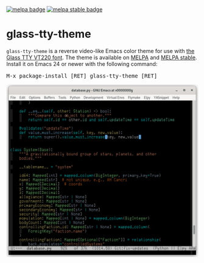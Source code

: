 [![melpa badge][melpa-badge]][melpa-link]
[![melpa stable badge][melpa-stable-badge]][melpa-stable-link]

# glass-tty-theme

`glass-tty-theme` is a reverse video-like Emacs color theme for use
with [the Glass TTY VT220 font](https://caglrc.cc/~svo/glasstty/).
The theme is available on [MELPA](https://melpa.org/) and
[MELPA stable](https://stable.melpa.org/).  Install it on Emacs 24 or
newer with the following command:

<kbd>M-x package-install [RET] glass-tty-theme [RET]</kbd>

![glass-tty-theme](image/glass-tty-theme.png)

[melpa-link]: https://melpa.org/#/glass-tty-theme
[melpa-stable-link]: https://stable.melpa.org/#/glass-tty-theme
[melpa-badge]: https://melpa.org/packages/glass-tty-theme-badge.svg
[melpa-stable-badge]: https://stable.melpa.org/packages/glass-tty-theme-badge.svg
